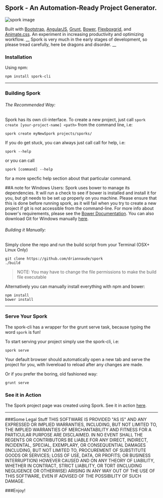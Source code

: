 ## Spork - An Automation-Ready Project Generator.

![spork image](http://notanengineer.com/blog/wp-content/uploads/2015/04/spork.png "spork-cli interface")

Built with [Bootstrap](https://www.getbootstrap.com), [AngularJS](https://www.angularjs.org), [Grunt](https://www.gruntjs.com), [Bower](https://www.bower.io), [Flexboxgrid](https://www.flexboxgrid.com), and [Animate.css](https://http://daneden.github.io/animate.css/).
An experiment in increasing productivity and optimizing workflow. 
__
Spork is very much in the early stages of development, so please tread carefully, here be dragons and disorder.
__


### Installation

Using npm:

```
npm install spork-cli
```

---

### Building Spork

###### The Recommended Way:

Spork has its own cli-interface. To create a new project, just call `spork create [your-project-name] <path>` from the command line, i.e:

```
spork create myNewSpork projects/sporks/ 
```

If you do get stuck, you can always just call call for help, i.e:

```
spork --help
```

or you can call

```
spork [command] --help
```

for a more specfic help section about that particular command.

> 
##A note for Windows Users:
Spork uses bower to manage its dependencies. It will run a check to see if bower is installed and install it for you, but git needs to be set up properly on you machine.
Please ensure that this is done before running spork, as it will fail when you try to create a new project if git is not accessible from the command-line. For more info about bower's requirements, please see the [Bower Documentation](https://github.com/bower/bower#windows-users). You can also download Git for Windows manually [here](http://git-scm.org/).
>

###### Building it Manually:

Simply clone the repo and run the build script from your Terminal (OSX+ Linux Only)

```
git clone https://github.com/driannaude/spork
./build
```

>NOTE: You may have to change the file permissions to make the build file executable

Alternatively you can manually install everything with npm and bower:

```
npm install
bower install
```

---

### Serve Your Spork

The spork-cli has a wrapper for the grunt serve task, because typing the word `spork` is fun! 

To start serving your project simply use the spork-cli, i.e:

```
spork serve
```

Your default browser should automatically open a new tab and serve the project for you, with livereload to reload after any changes are made.

Or if you prefer the boring, old fashioned way:

```
grunt serve
```

### See it in Action

The Spork project page was created using Spork. See it in action [here](http://notanengineer.com/projects/spork/).

---

###Some Legal Stuff
THIS SOFTWARE IS PROVIDED "AS IS" AND ANY EXPRESSED OR IMPLIED WARRANTIES, INCLUDING, BUT NOT LIMITED TO, THE IMPLIED WARRANTIES OF MERCHANTABILITY AND FITNESS FOR A PARTICULAR PURPOSE ARE DISCLAIMED. IN NO EVENT SHALL THE REGENTS OR CONTRIBUTORS BE LIABLE FOR ANY DIRECT, INDIRECT, INCIDENTAL, SPECIAL, EXEMPLARY, OR CONSEQUENTIAL DAMAGES (INCLUDING, BUT NOT LIMITED TO, PROCUREMENT OF SUBSTITUTE GOODS OR SERVICES; LOSS OF USE, DATA, OR PROFITS; OR BUSINESS INTERRUPTION)
HOWEVER CAUSED AND ON ANY THEORY OF LIABILITY, WHETHER IN CONTRACT, STRICT LIABILITY, OR TORT (INCLUDING NEGLIGENCE OR OTHERWISE) ARISING IN ANY WAY OUT OF THE USE OF THIS SOFTWARE, EVEN IF ADVISED OF THE POSSIBILITY OF SUCH DAMAGE.

###Enjoy!